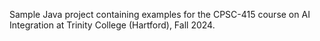 Sample Java project containing examples for the CPSC-415 course on AI Integration
at Trinity College (Hartford), Fall 2024.
